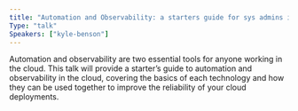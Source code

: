 ```yaml
---
title: "Automation and Observability: a starters guide for sys admins in the world of cloud"
Type: "talk"
Speakers: ["kyle-benson"]
---
```


Automation and observability are two essential tools for anyone working in the cloud. This talk will provide a starter’s guide to automation and observability in the cloud, covering the basics of each technology and how they can be used together to improve the reliability of your cloud deployments.
